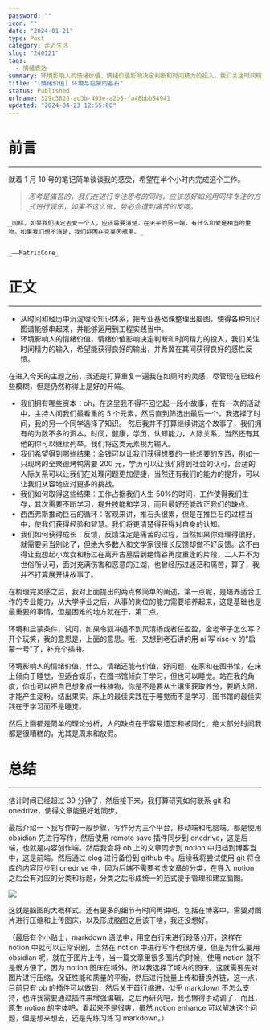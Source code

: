 ```yaml
---
password: ""
icon: ""
date: "2024-01-21"
type: Post
category: 走近生活
slug: "240121"
tags:
  - 情绪表达
summary: 环境影响人的情绪价值，情绪价值影响决定判断和时间精力的投入，我们关注时间精力的输入，希望能获得良好的输出，并希冀在其间获得良好的感性反馈。
title: "[情绪价值] 环境与启蒙的基石"
status: Published
urlname: 329c3828-ac3b-493e-a2b5-fa48bbb54941
updated: "2024-04-23 12:55:00"
---
```


# 前言

---

就着 1 月 10 号的笔记简单谈谈我的感受，希望在半个小时内完成这个工作。

> _思考是痛苦的，我们在进行专注思考的同时，应该想好如何用同样专注的方式进行娱乐，如果不这么做，势必会遭到痛苦的反噬。_

    _同样，如果我们决定去爱一个人，应该需要清楚，在天平的另一端，有什么和爱是相当的重物。如果我们想不清楚，我们将困在克莱因瓶里。_


    _——MatrixCore_

# 正文

---

- 从时间和经历中沉淀理论知识体系，把专业基础课整理出脑图，使得各种知识图谱能够串起来，并能够运用到工程实践当中。
- 环境影响人的情绪价值，情绪价值影响决定判断和时间精力的投入，我们关注时间精力的输入，希望能获得良好的输出，并希冀在其间获得良好的感性反馈。

在进入今天的主题之前，我还是打算重复一遍我在如厕时的灵感，尽管现在已经有些模糊，但是仍然称得上是好的开端。

- 我们拥有哪些资本：oh，在这里我不得不回忆起一段小故事，在有一次的活动中，主持人问我们最看重的 5 个元素，然后直到筛选出最后一个，我选择了时间，我的另一个同学选择了知识。 然后我并不打算继续讲这个故事了，我们拥有的为数不多的资本，时间，健康，学历，认知能力，人际关系，当然还有其他的你可以继续列举。我们将这类元素视为输入。
- 我们希望得到哪些结果：金钱可以让我们获得想要的一些想要的东西，例如一只现烤的全聚德烤鸭需要 200 元，学历可以让我们得到社会的认可，合适的人际关系可以让我们在处理问题更加便捷，当然还有我们的能力的提升，可以让我们从容地应对更多的挑战。
- 我们如何取得这些结果：工作占据我们人生 50%的时间，工作使得我们生存，其次需要不断学习，提升技能和学习，而且最好还能改正我们的缺点。
- 西西弗斯推动巨石的循环：客观来讲，推石头很累，但是在推巨石的过程当中，使我们获得经验和智慧。我们将更清楚得获得对自身的认知。
- 我们如何获得成长：反馈，反馈注定是痛苦的过程，当然如果你处理得很好，就需要另当别论了，但绝大多数人和文学家很擅长反馈却做不好反馈。这不由得让我想起小龙女和杨过在离开古墓后到绝情谷再度重逢的片段，二人并不为世俗所认可，面对充满伤害和恶意的江湖，也曾经历过迷茫和痛苦，算了，我并不打算展开讲故事了。

在梳理完灵感之后，我对上面提出的两点做简单的阐述，第一点呢，是培养适合工作的专业能力，从大学毕业之后，从事的岗位的能力需要培养起来，这是基础也是最重要的事情，但是困难的地方就在于，第二点。

环境和启蒙条件，试问，如果令狐冲遇不到风清扬或者任盈盈，金老爷子怎么写？开个玩笑，我的意思是，上面的意思。哦，又想到老石讲的用 ai 写 risc-v 的“启蒙一号”了，补充个插曲。

环境影响人的情绪价值，什么，情绪还能有价值，好问题，在家和在图书馆，在床上倾向于睡觉，但适合娱乐，在图书馆倾向于学习，但也可以睡觉。站在我的角度，你也可以把自己想象成一株植物，你是不是要从土壤里获取养分，要晒太阳，才能产生淀粉，结出果实。床上的最佳实践在于睡觉而不是学习，图书馆的最佳实践在于学习而不是睡觉。

然后上面都是简单的理论分析，人的缺点在于容易遗忘和被同化，绝大部分时间我都是很糟糕的，尤其是周末和放假。

# 总结

---

估计时间已经超过 30 分钟了，然后接下来，我打算研究如何联系 git 和 onedrive，使得文章能更好地同步。

最后介绍一下我写作的一般步骤，写作分为三个平台，移动端和电脑端。都是使用 obsidian 先进行写作，然后使用 remote save 插件同步到 onedrive，这是后端，也就是内容创作端。然后我会将 ob 上的文章同步到 notion 中归档到博客当中，这是前端。然后通过 elog 进行备份到 github 中。后续我将尝试使用 git 将仓库的内容同步到 onedrive 中，因为后端不需要考虑文章的分类，在导入 notion 之后会有对应的分类和标题，分类之后形成统一的范式便于管理和建立脑图。

![](https://bu.dusays.com/2024/01/21/65acfea5a19c0.png)

这就是脑图的大概样式。还有更多的细节有时间再讲吧，包括在博客中，需要对图片进行压缩和上传图床，以及形成脑图之后该干啥，我还没想好。

（最后有个小贴士，markdown 语法中，用空白行来进行段落分开，这样在 notion 中就可以正常识别，当然在 notion 中进行写作也很方便，但是为什么要用 obsidian 呢，就在于图片上传，当一篇文章里很多图片的时候，使用 notion 就不是很方便了，因为 notion 图床在域外，所以我选择了域内的图床，这就需要先对图片进行压缩，保证性能和质量的平衡，然后进行批量上传和替换外链，这一点，目前只有 ob 的插件可以做到，然后关于首行缩进，似乎 markdown 不怎么支持，也许我需要通过插件来增强编辑，之后再研究吧，我也懒得手动调了，而且，原生 notion 的字体吧，看起来不是很爽，虽然 notion enhance 可以解决这个问题，但是想来想去，还是先练习练习 markdown。）
